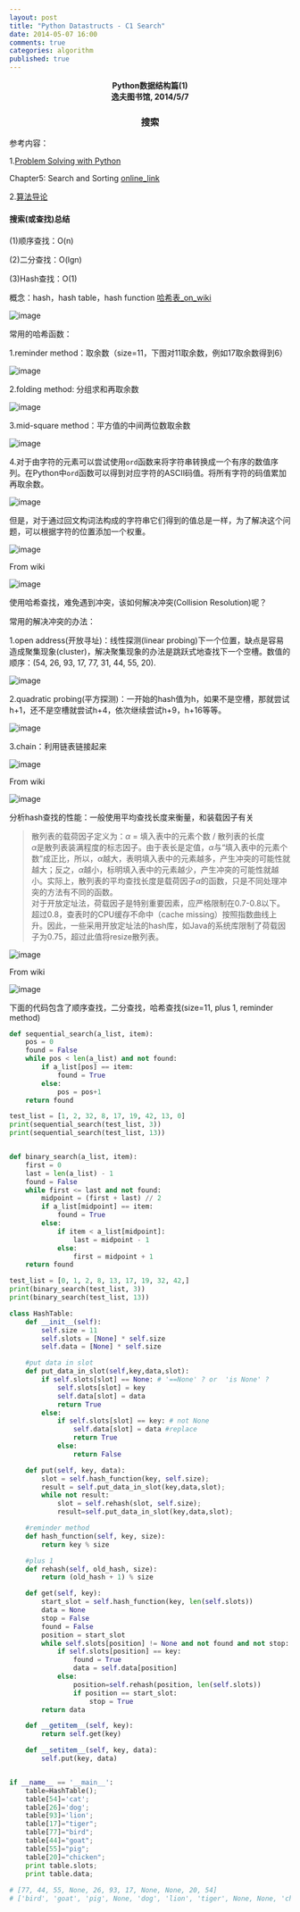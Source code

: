 ```yaml
---
layout: post
title: "Python Datastructs - C1 Search"
date: 2014-05-07 16:00
comments: true
categories: algorithm
published: true
---
```


**<center>Python数据结构篇(1)</center>**
**<center>逸夫图书馆, 2014/5/7</center>**

### <center>搜索</center>

参考内容：

1.[Problem Solving with Python](http://interactivepython.org/courselib/static/pythonds/index.html)

Chapter5: Search and Sorting [online_link](http://interactivepython.org/courselib/static/pythonds/SortSearch/searching.html#searching)

2.[算法导论](http://en.wikipedia.org/wiki/Introduction_to_Algorithms)

#### 搜索(或查找)总结

(1)顺序查找：O(n)

(2)二分查找：O(lgn)

(3)Hash查找：O(1)

概念：hash，hash table，hash function [哈希表_on_wiki](http://zh.wikipedia.org/wiki/%E5%93%88%E5%B8%8C%E8%A1%A8#.E5.A4.84.E7.90.86.E7.A2.B0.E6.92.9E)

![image](http://hujiaweibujidao.github.io/images/201405/hashbasics.png)  

常用的哈希函数：

1.reminder method：取余数（size=11，下图对11取余数，例如17取余数得到6）

![image](http://hujiaweibujidao.github.io/images/201405/reminder.png)

2.folding method: 分组求和再取余数

![image](http://hujiaweibujidao.github.io/images/201405/folding.png)

3.mid-square method：平方值的中间两位数取余数

![image](http://hujiaweibujidao.github.io/images/201405/mid-square.png)

4.对于由字符的元素可以尝试使用`ord`函数来将字符串转换成一个有序的数值序列。在Python中`ord`函数可以得到对应字符的ASCII码值。将所有字符的码值累加再取余数。

![image](http://hujiaweibujidao.github.io/images/201405/stringord1.png)

但是，对于通过回文构词法构成的字符串它们得到的值总是一样，为了解决这个问题，可以根据字符的位置添加一个权重。

![image](http://hujiaweibujidao.github.io/images/201405/stringord2.png)

From wiki

![image](http://hujiaweibujidao.github.io/images/201405/hashfun.png)   

使用哈希查找，难免遇到冲突，该如何解决冲突(Collision Resolution)呢？

常用的解决冲突的办法：

1.open address(开放寻址)：线性探测(linear probing)下一个位置，缺点是容易造成聚集现象(cluster)，解决聚集现象的办法是跳跃式地查找下一个空槽。数值的顺序：(54, 26, 93, 17, 77, 31, 44, 55, 20).

![image](http://hujiaweibujidao.github.io/images/201405/linearprob.png)

2.quadratic probing(平方探测)：一开始的hash值为h，如果不是空槽，那就尝试h+1，还不是空槽就尝试h+4，依次继续尝试h+9，h+16等等。

![image](http://hujiaweibujidao.github.io/images/201405/quadraticprob.png)

3.chain：利用链表链接起来

![image](http://hujiaweibujidao.github.io/images/201405/chain.png)

From wiki

![image](http://hujiaweibujidao.github.io/images/201405/hashcollision.png)   

分析hash查找的性能：一般使用平均查找长度来衡量，和装载因子有关

> 散列表的载荷因子定义为：$\alpha$ = 填入表中的元素个数 / 散列表的长度     
> $\alpha$是散列表装满程度的标志因子。由于表长是定值，$\alpha$与“填入表中的元素个数”成正比，所以，$\alpha$越大，表明填入表中的元素越多，产生冲突的可能性就越大；反之，$\alpha$越小，标明填入表中的元素越少，产生冲突的可能性就越小。实际上，散列表的平均查找长度是载荷因子$\alpha$的函数，只是不同处理冲突的方法有不同的函数。       
> 对于开放定址法，荷载因子是特别重要因素，应严格限制在0.7-0.8以下。超过0.8，查表时的CPU缓存不命中（cache missing）按照指数曲线上升。因此，一些采用开放定址法的hash库，如Java的系统库限制了荷载因子为0.75，超过此值将resize散列表。

![image](http://hujiaweibujidao.github.io/images/201405/hashanalysis.png)

From wiki

![image](http://hujiaweibujidao.github.io/images/201405/hashefficiency.png)   

下面的代码包含了顺序查找，二分查找，哈希查找(size=11, plus 1, reminder method)

```python
def sequential_search(a_list, item):
    pos = 0
    found = False
    while pos < len(a_list) and not found:
        if a_list[pos] == item:
            found = True
        else:
            pos = pos+1
    return found

test_list = [1, 2, 32, 8, 17, 19, 42, 13, 0]
print(sequential_search(test_list, 3))
print(sequential_search(test_list, 13))


def binary_search(a_list, item):
    first = 0
    last = len(a_list) - 1
    found = False
    while first <= last and not found:
        midpoint = (first + last) // 2
        if a_list[midpoint] == item:
            found = True
        else:
            if item < a_list[midpoint]:
                last = midpoint - 1
            else:
                first = midpoint + 1
    return found

test_list = [0, 1, 2, 8, 13, 17, 19, 32, 42,]
print(binary_search(test_list, 3))
print(binary_search(test_list, 13))

class HashTable:
    def __init__(self):
        self.size = 11
        self.slots = [None] * self.size
        self.data = [None] * self.size

    #put data in slot
    def put_data_in_slot(self,key,data,slot):
        if self.slots[slot] == None: # '==None' ? or  'is None' ?
            self.slots[slot] = key
            self.data[slot] = data
            return True
        else:
            if self.slots[slot] == key: # not None
                self.data[slot] = data #replace
                return True
            else:
                return False

    def put(self, key, data):
        slot = self.hash_function(key, self.size);
        result = self.put_data_in_slot(key,data,slot);
        while not result:
            slot = self.rehash(slot, self.size);
            result=self.put_data_in_slot(key,data,slot);

    #reminder method
    def hash_function(self, key, size):
        return key % size

    #plus 1
    def rehash(self, old_hash, size):
        return (old_hash + 1) % size

    def get(self, key):
        start_slot = self.hash_function(key, len(self.slots))
        data = None
        stop = False
        found = False
        position = start_slot
        while self.slots[position] != None and not found and not stop:
            if self.slots[position] == key:
                found = True
                data = self.data[position]
            else:
                position=self.rehash(position, len(self.slots))
                if position == start_slot:
                    stop = True
        return data

    def __getitem__(self, key):
        return self.get(key)

    def __setitem__(self, key, data):
        self.put(key, data)


if __name__ == '__main__':
    table=HashTable();
    table[54]='cat';
    table[26]='dog';
    table[93]='lion';
    table[17]="tiger";
    table[77]="bird";
    table[44]="goat";
    table[55]="pig";
    table[20]="chicken";
    print table.slots;
    print table.data;
    
# [77, 44, 55, None, 26, 93, 17, None, None, 20, 54]
# ['bird', 'goat', 'pig', None, 'dog', 'lion', 'tiger', None, None, 'chicken', 'cat']
```

